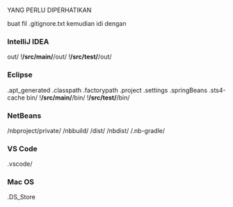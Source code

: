 YANG PERLU DIPERHATIKAN

buat fil .gitignore.txt kemudian idi dengan 

### IntelliJ IDEA ###
out/
!**/src/main/**/out/
!**/src/test/**/out/

### Eclipse ###
.apt_generated
.classpath
.factorypath
.project
.settings
.springBeans
.sts4-cache
bin/
!**/src/main/**/bin/
!**/src/test/**/bin/

### NetBeans ###
/nbproject/private/
/nbbuild/
/dist/
/nbdist/
/.nb-gradle/

### VS Code ###
.vscode/

### Mac OS ###
.DS_Store
